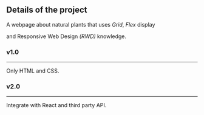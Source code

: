 ## Details of the project

A webpage about natural plants that uses _Grid_, _Flex_ display

and Responsive Web Design _(RWD)_ knowledge.

### v1.0
---
Only HTML and CSS.

### v2.0
---
Integrate with React and third party API.
